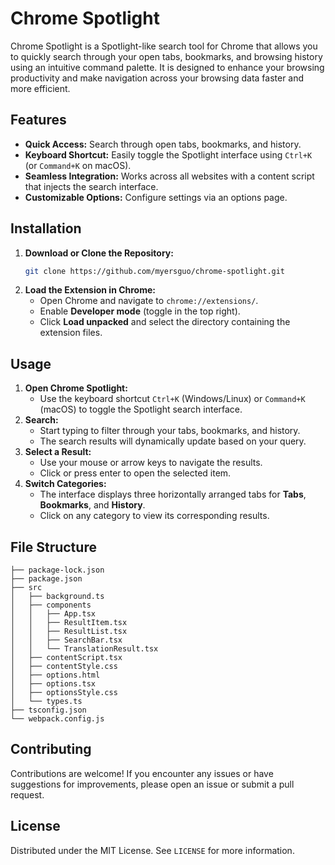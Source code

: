 
# Chrome Spotlight

Chrome Spotlight is a Spotlight-like search tool for Chrome that allows you to quickly search through your open tabs, bookmarks, and browsing history using an intuitive command palette. It is designed to enhance your browsing productivity and make navigation across your browsing data faster and more efficient.

## Features

- **Quick Access:** Search through open tabs, bookmarks, and history.
- **Keyboard Shortcut:** Easily toggle the Spotlight interface using `Ctrl+K` (or `Command+K` on macOS).
- **Seamless Integration:** Works across all websites with a content script that injects the search interface.
- **Customizable Options:** Configure settings via an options page.

## Installation

1. **Download or Clone the Repository:**
   ```bash
   git clone https://github.com/myersguo/chrome-spotlight.git
   ```
2. **Load the Extension in Chrome:**
   - Open Chrome and navigate to `chrome://extensions/`.
   - Enable **Developer mode** (toggle in the top right).
   - Click **Load unpacked** and select the directory containing the extension files.

## Usage

1. **Open Chrome Spotlight:**
   - Use the keyboard shortcut `Ctrl+K` (Windows/Linux) or `Command+K` (macOS) to toggle the Spotlight search interface.
2. **Search:**
   - Start typing to filter through your tabs, bookmarks, and history.
   - The search results will dynamically update based on your query.
3. **Select a Result:**
   - Use your mouse or arrow keys to navigate the results.
   - Click or press enter to open the selected item.
4. **Switch Categories:**
   - The interface displays three horizontally arranged tabs for **Tabs**, **Bookmarks**, and **History**.
   - Click on any category to view its corresponding results.



## File Structure

```
├── package-lock.json
├── package.json
├── src
│   ├── background.ts
│   ├── components
│   │   ├── App.tsx
│   │   ├── ResultItem.tsx
│   │   ├── ResultList.tsx
│   │   ├── SearchBar.tsx
│   │   └── TranslationResult.tsx
│   ├── contentScript.tsx
│   ├── contentStyle.css
│   ├── options.html
│   ├── options.tsx
│   ├── optionsStyle.css
│   └── types.ts
├── tsconfig.json
└── webpack.config.js
```

## Contributing

Contributions are welcome! If you encounter any issues or have suggestions for improvements, please open an issue or submit a pull request.

## License

Distributed under the MIT License. See `LICENSE` for more information.
